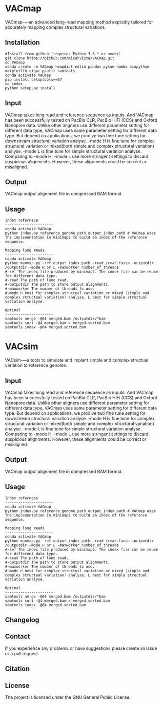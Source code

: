 # VACmap
VACmap-—an advanced long-read mapping method explicitly tailored for accurately mapping complex structural variations.


Installation
------------

    #Install from github (requires Python 3.6.* or newer)
    git clone https://github.com/micahvista/VACmap.git
    cd VACmap
    conda create -n VACmap heapdict edlib pandas pysam numba biopython matplotlib cigar psutil samtools
    conda activate VACmap
    pip install setuptools==57
    cd index
    python setup.py install

Input
-----

VACmap takes long read and reference sequence as inputs. And VACmap has been successfully tested on PacBio CLR, PacBio HiFi (CCS) and Oxford Nanopore data. Unlike other aligners use different parameter setting for different data type, VACmap uses same parameter setting for different data type. But depend on applications, we prodive two fine tune setting for downstream structural variation analyse. -mode H is fine tune for complex structural variation or mixed(both simple and complex structural variation) analyse. -mode L is fine tune for simple structural variation analyse. Comparing to -mode H, -mode L use more stringent settings to discard suspicious alignments. However, these alignments could be correct or misaligned.

Output
------

VACmap output alignment file in compressed BAM format.

Usage
----------------------
    Index refernece
    ----------------------
    conda activate VACmap
    python index.py reference_genome_path output_index_path # VACmap uses the implementation in minimap2 to build an index of the reference sequence. 
    
    Mapping long reads
    ----------------------
    conda activate VACmap
    python mammap.py -ref output_index_path -read /read.fasta -outputdir /outputdir -mode H or L -maxworker number_of_threads
    #-ref The index file produced by minimap2. The index file can be reuse for different data type. 
    #-read The path of long read. 
    #-outputdir The path to store output alignments. 
    #-maxworker The number of threads to use. 
    #-mode H best for complex structual variation or mixed (simple and complex structual variation) analyse. L best for simple structual variation analyse.
    
    Optinal
    ----------------------
    samtools merge -@64 merged.bam /outputdir/*bam
    samtools sort -@4 merged.bam > merged.sorted.bam
    samtools index -@64 merged.sorted.bam


# VACsim
VACsim-—a tools to simulate and implant simple and complex structual variation to reference genome.

Input
-----

VACmap takes long read and reference sequence as inputs. And VACmap has been successfully tested on PacBio CLR, PacBio HiFi (CCS) and Oxford Nanopore data. Unlike other aligners use different parameter setting for different data type, VACmap uses same parameter setting for different data type. But depend on applications, we prodive two fine tune setting for downstream structural variation analyse. -mode H is fine tune for complex structural variation or mixed(both simple and complex structural variation) analyse. -mode L is fine tune for simple structural variation analyse. Comparing to -mode H, -mode L use more stringent settings to discard suspicious alignments. However, these alignments could be correct or misaligned.

Output
------

VACmap output alignment file in compressed BAM format.

Usage
----------------------
    Index refernece
    ----------------------
    conda activate VACmap
    python index.py reference_genome_path output_index_path # VACmap uses the implementation in minimap2 to build an index of the reference sequence. 
    
    Mapping long reads
    ----------------------
    conda activate VACmap
    python mammap.py -ref output_index_path -read /read.fasta -outputdir /outputdir -mode H or L -maxworker number_of_threads
    #-ref The index file produced by minimap2. The index file can be reuse for different data type. 
    #-read The path of long read. 
    #-outputdir The path to store output alignments. 
    #-maxworker The number of threads to use. 
    #-mode H best for complex structual variation or mixed (simple and complex structual variation) analyse. L best for simple structual variation analyse.
    
    Optinal
    ----------------------
    samtools merge -@64 merged.bam /outputdir/*bam
    samtools sort -@4 merged.bam > merged.sorted.bam
    samtools index -@64 merged.sorted.bam



Changelog
---------


Contact
-------

If you experience any problems or have suggestions please create an issue or a pull request.

Citation
---------


License
-------

The project is licensed under the GNU General Public License.

